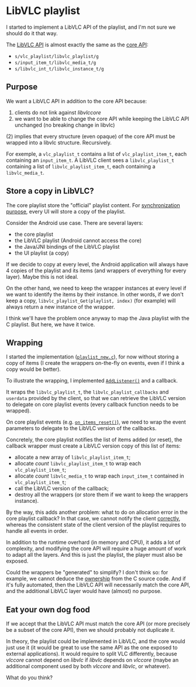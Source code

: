 # LibVLC playlist

I started to implement a LibVLC API of the playlist, and I'm not sure we should
do it that way.

The [LibVLC API][libvlc_playlist.h] is almost exactly the same as the [core
API][vlc_playlist_new.h]:

 - `s/vlc_playlist/libvlc_playlist/g`
 - `s/input_item_t/libvlc_media_t/g`
 - `s/libvlc_int_t/libvlc_instance_t/g`

[libvlc_playlist.h]: include/vlc/libvlc_playlist.h
[vlc_playlist_new.h]: include/vlc_playlist_new.h


## Purpose

We want a LibVLC API in addition to the core API because:
 1. clients do not link against _libvlccore_
 2. we want to be able to change the core API while keeping the LibVLC API
    unchanged (no breaking change in libvlc)

(2) implies that every structure (even opaque) of the core API must be wrapped
into a libvlc structure. Recursively.

For exemple, a `vlc_playlist_t` contains a list of `vlc_playlist_item_t`, each
containing an `input_item_t`.  A LibVLC client sees a `libvlc_playlist_t`
containing a list of `libvlc_playlist_item_t`, each containing a
`libvlc_media_t`.


## Store a copy in LibVLC?

The core playlist store the "official" playlist content. For [synchronization
purpose][desynchronization], every UI will store a copy of the playlist.

[desynchronization]: WIP-playlist.md#desynchronization

Consider the Android use case. There are several layers:

 - the core playlist
 - the LibVLC playlist (Android cannot access the core)
 - the Java/JNI bindings of the LibVLC playlist
 - the UI playlist (a copy)

If we decide to copy at every level, the Android application will always have 4
copies of the playlist and its items (and wrappers of everything for every
layer). Maybe this is not ideal.

On the other hand, we need to keep the wrapper instances at every level if we
want to identify the items by their instance. In other words, if we don't keep a
copy, `libvlc_playlist_Get(playlist, index)` (for example) will always return a
new instance of the wrapper.

I think we'll have the problem once anyway to map the Java playlist with the C
playlist. But here, we have it twice.


## Wrapping

I started the implementation ([`playlist_new.c`]), for now without storing a
copy of items (I create the wrappers on-the-fly on events, even if I think a
copy would be better).

[`playlist_new.c`]: https://github.com/rom1v/vlc/blob/playlist/wip/lib/playlist_new.c

To illustrate the wrapping, I implemented [`AddListener()`] and a callback.

[`AddListener()`]: lib/playlist_new.c#L247-L250

It wraps the `libvlc_playlist_t`, the `libvlc_playlist_callbacks` and `userdata`
provided by the client, so that we can retrieve the LibVLC version to delegate
on core playlist events (every callback function needs to be wrapped).

On core playlist events (e.g. [`on_items_reset()`]), we need to wrap the event
parameters to delegate to the LibVLC version of the callbacks.

[`on_items_reset()`]: lib/playlist_new.c#L226

Concretely, the core playlist notifies the list of items added (or reset), the
callback wrapper must create a LibVLC version copy of this list of items:

 - allocate a new array of `libvlc_playlist_item_t`;
 - allocate _count_ `libvlc_playlist_item_t` to wrap each `vlc_playlist_item_t`;
 - allocate _count_ `libvlc_media_t` to wrap each `input_item_t` contained in
   `vlc_playlist_item_t`;
 - call the LibVLC version of the callback;
 - destroy all the wrappers (or store them if we want to keep the wrappers
   instance).

By the way, this adds another problem: what to do on allocation error in the
core playlist callback? In that case, we cannot notify the client [correctly],
whereas the consistent state of the client version of the playlist requires to
handle all events in order.

[correctly]: lib/playlist_new.c#L235-L238

In addition to the runtime overhard (in memory and CPU), it adds a lot of
complexity, and modifying the core API will require a huge amount of work to
adapt all the layers. And this is just the playlist, the player must also be
exposed.

Could the wrappers be "generated" to simplify? I don't think so: for example, we
cannot deduce the [ownership] from the C source code. And if it's fully
automated, then the LibVLC API will necessarily match the core API, and the
additional LibVLC layer would have (almost) no purpose.

[ownership]: https://github.com/rom1v/vlc/blob/playlist/wip/lib/playlist_new.c#L33-L50

## Eat your own dog food

If we accept that the LibVLC API must match the core API (or more precisely be a
subset of the core API), then we should probably not duplicate it.

In theory, the playlist could be implemented in LibVLC, and the core would just
use it (it would be great to use the same API as the one exposed to external
applications). It would require to split VLC differently, because _vlccore_
cannot depend on _libvlc_ if _libvlc_ depends on _vlccore_ (maybe an additional
component used by both _vlccore_ and _libvlc_, or whatever).

What do you think?
